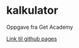 # kalkulator

Oppgave fra Get Academy

[Link til github pages](https://tobiasrefsholt.github.io/kalkulator/)
